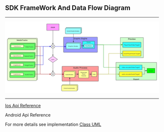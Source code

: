 ## SDK FrameWork And Data Flow Diagram
---
![avatar](resource/SDKFramework.png)

---
[Ios Api Reference](ApiReference_ios.md)  

Android Api Reference

For more details see implementation [Class UML](ClassUML.md)